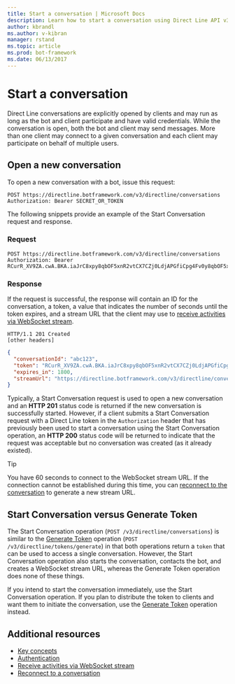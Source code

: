 ```yaml
---
title: Start a conversation | Microsoft Docs
description: Learn how to start a conversation using Direct Line API v3.0. 
author: kbrandl
ms.author: v-kibran
manager: rstand
ms.topic: article
ms.prod: bot-framework
ms.date: 06/13/2017
---
```


# Start a conversation

Direct Line conversations are explicitly opened by clients and may run as long as the bot and client participate and have valid credentials. While the conversation is open, both the bot and client may send messages. More than one client may connect to a given conversation and each client may participate on behalf of multiple users.

## Open a new conversation

To open a new conversation with a bot, issue this request:

```http
POST https://directline.botframework.com/v3/directline/conversations
Authorization: Bearer SECRET_OR_TOKEN
```

The following snippets provide an example of the Start Conversation request and response.

### Request

```http
POST https://directline.botframework.com/v3/directline/conversations
Authorization: Bearer RCurR_XV9ZA.cwA.BKA.iaJrC8xpy8qbOF5xnR2vtCX7CZj0LdjAPGfiCpg4Fv0y8qbOF5xPGfiCpg4Fv0y8qqbOF5x8qbOF5xn
```

### Response

If the request is successful, the response will contain an ID for the conversation, a token, a value that indicates the number of seconds until the token expires, and a stream URL that the client may use to [receive activities via WebSocket stream](bot-framework-rest-direct-line-3-0-receive-activities.md#connect-via-websocket).

```http
HTTP/1.1 201 Created
[other headers]
```

```json
{
  "conversationId": "abc123",
  "token": "RCurR_XV9ZA.cwA.BKA.iaJrC8xpy8qbOF5xnR2vtCX7CZj0LdjAPGfiCpg4Fv0y8qbOF5xPGfiCpg4Fv0y8qqbOF5x8qbOF5xn",
  "expires_in": 1800,
  "streamUrl": "https://directline.botframework.com/v3/directline/conversations/abc123/stream?t=RCurR_XV9ZA.cwA..."
}
```

Typically, a Start Conversation request is used to open a new conversation and an **HTTP 201** status code is returned if the new conversation is successfully started. However, if a client submits a Start Conversation request with a Direct Line token in the `Authorization` header that has previously been used to start a conversation using the Start Conversation operation, an **HTTP 200** status code will be returned to indicate that the request was acceptable but no conversation was created (as it already existed).

> [!TIP]
> You have 60 seconds to connect to the WebSocket stream URL. If the connection cannot be established during this time, you can [reconnect to the conversation](bot-framework-rest-direct-line-3-0-reconnect-to-conversation.md) to generate a new stream URL.

## Start Conversation versus Generate Token

The Start Conversation operation (`POST /v3/directline/conversations`) is similar to the [Generate Token](bot-framework-rest-direct-line-3-0-authentication.md#generate-token) operation (`POST /v3/directline/tokens/generate`) in that both operations return a `token` that can be used to access a single conversation. However, the Start Conversation operation also starts the conversation, contacts the bot, and creates a WebSocket stream URL, whereas the Generate Token operation does none of these things. 

If you intend to start the conversation immediately, use the Start Conversation operation. If you plan to distribute the token to clients and want them to initiate the conversation, use the [Generate Token](bot-framework-rest-direct-line-3-0-authentication.md#generate-token) operation instead. 

## Additional resources

- [Key concepts](bot-framework-rest-direct-line-3-0-concepts.md)
- [Authentication](bot-framework-rest-direct-line-3-0-authentication.md)
- [Receive activities via WebSocket stream](bot-framework-rest-direct-line-3-0-receive-activities.md#connect-via-websocket)
- [Reconnect to a conversation](bot-framework-rest-direct-line-3-0-reconnect-to-conversation.md)